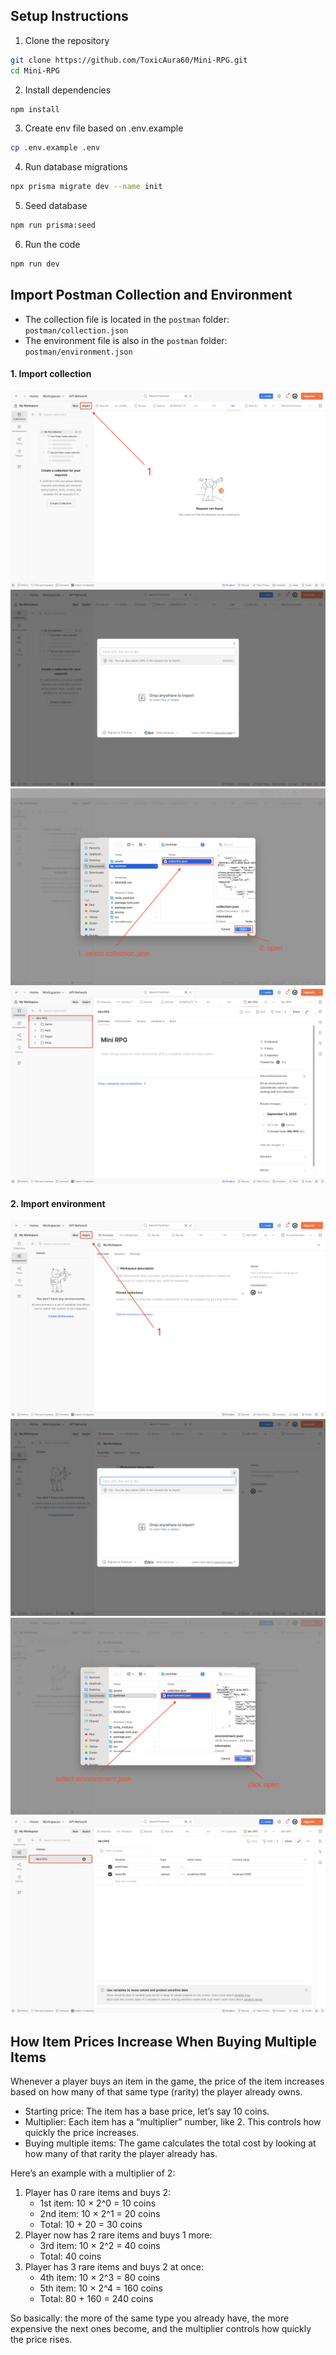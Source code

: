 ## Setup Instructions

1. Clone the repository

```bash
git clone https://github.com/ToxicAura60/Mini-RPG.git
cd Mini-RPG
```

2. Install dependencies

```bash
npm install
```

3. Create env file based on .env.example

```bash
cp .env.example .env
```

4. Run database migrations

```bash
npx prisma migrate dev --name init
```

5. Seed database

```bash
npm run prisma:seed
```

6. Run the code

```bash
npm run dev
```

## Import Postman Collection and Environment

- The collection file is located in the `postman` folder:  
  `postman/collection.json`
- The environment file is also in the `postman` folder:  
  `postman/environment.json`


#### 1. Import collection

![Screenshot](./assets/collection_step_1.png)
![Screenshot](./assets/collection_step_2.png)
![Screenshot](./assets/collection_step_3.png)
![Screenshot](./assets/collection_step_4.png)

#### 2. Import environment

![Screenshot](./assets/environment_step_1.png)
![Screenshot](./assets/environment_step_2.png)
![Screenshot](./assets/environment_step_3.png)
![Screenshot](./assets/environment_step_4.png)

## How Item Prices Increase When Buying Multiple Items
Whenever a player buys an item in the game, the price of the item increases based on how many of that same type (rarity) the player already owns.

* Starting price: The item has a base price, let’s say 10 coins.
* Multiplier: Each item has a “multiplier” number, like 2. This controls how quickly the price increases.
* Buying multiple items: The game calculates the total cost by looking at how many of that rarity the player already has.

Here’s an example with a multiplier of 2:

1. Player has 0 rare items and buys 2:
    * 1st item: 10 × 2^0 = 10 coins
    * 2nd item: 10 × 2^1 = 20 coins
    * Total: 10 + 20 = 30 coins
2. Player now has 2 rare items and buys 1 more:
    * 3rd item: 10 × 2^2 = 40 coins
    * Total: 40 coins
3. Player has 3 rare items and buys 2 at once:
    * 4th item: 10 × 2^3 = 80 coins
    * 5th item: 10 × 2^4 = 160 coins
    * Total: 80 + 160 = 240 coins

So basically: the more of the same type you already have, the more expensive the next ones become, and the multiplier controls how quickly the price rises.

